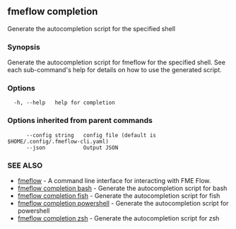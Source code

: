 ## fmeflow completion

Generate the autocompletion script for the specified shell

### Synopsis

Generate the autocompletion script for fmeflow for the specified shell.
See each sub-command's help for details on how to use the generated script.


### Options

```
  -h, --help   help for completion
```

### Options inherited from parent commands

```
      --config string   config file (default is $HOME/.config/.fmeflow-cli.yaml)
      --json            Output JSON
```

### SEE ALSO

* [fmeflow](fmeflow.md)	 - A command line interface for interacting with FME Flow.
* [fmeflow completion bash](fmeflow_completion_bash.md)	 - Generate the autocompletion script for bash
* [fmeflow completion fish](fmeflow_completion_fish.md)	 - Generate the autocompletion script for fish
* [fmeflow completion powershell](fmeflow_completion_powershell.md)	 - Generate the autocompletion script for powershell
* [fmeflow completion zsh](fmeflow_completion_zsh.md)	 - Generate the autocompletion script for zsh

